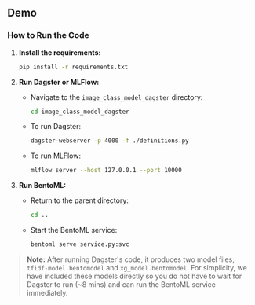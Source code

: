 ## Demo

### How to Run the Code

1. **Install the requirements:**
    ```bash
    pip install -r requirements.txt
    ```

2. **Run Dagster or MLFlow:**
    - Navigate to the `image_class_model_dagster` directory:
      ```bash
      cd image_class_model_dagster
      ```

    - To run Dagster:
      ```bash
      dagster-webserver -p 4000 -f ./definitions.py
      ```

    - To run MLFlow:
      ```bash
      mlflow server --host 127.0.0.1 --port 10000
      ```

3. **Run BentoML:**
    - Return to the parent directory:
      ```bash
      cd ..
      ```

    - Start the BentoML service:
      ```bash
      bentoml serve service.py:svc
      ```

> **Note:** After running Dagster's code, it produces two model files, `tfidf-model.bentomodel` and `xg_model.bentomodel`. For simplicity, we have included these models directly so you do not have to wait for Dagster to run (~8 mins) and can run the BentoML service immediately.
